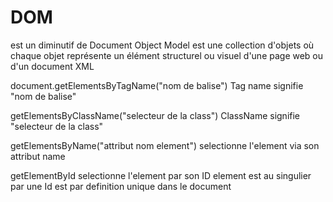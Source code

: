 # DOM

est un diminutif de Document Object Model
est une collection d'objets où chaque objet représente un élément structurel ou visuel d'une page web ou d'un document XML

document.getElementsByTagName(\"nom de balise\")
Tag name signifie \"nom de balise\"

getElementsByClassName(\"selecteur de la class\")
ClassName signifie \"selecteur de la class\"

getElementsByName(\"attribut nom element\")
selectionne l'element via son attribut name

getElementById 
selectionne l'element par son ID
element est au singulier par une Id est par definition unique dans le document


